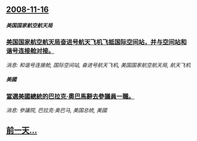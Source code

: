 ## [2008-11-16](/news/2008/11/16/index.md)

##### 美国国家航空航天局
### [美国国家航空航天局奋进号航天飞机飞抵国际空间站，并与空间站和谐号连接舱对接。](/news/2008/11/16/美国国家航空航天局奋进号航天飞机飞抵国际空间站-并与空间站和谐号连接舱对接.md)
_消息: 和谐号连接舱, 国际空间站, 奋进号航天飞机, 美国国家航空航天局, 航天飞机_

##### 美國
### [當選美國總統的巴拉克·奧巴馬辭去參議員一職。](/news/2008/11/16/當選美國總統的巴拉克-奧巴馬辭去參議員一職.md)
_消息: 參議院, 巴拉克·奥巴马, 美国总统, 美國_

## [前一天...](/news/2008/11/15/index.md)

